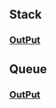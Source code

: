 ## Stack
### [OutPut](https://github.com/raghad0177/challenges-and-data-structures/blob/master/challenges-and-data-structures/whiteboard-challenges/ch9.1.png "Open Link")
## Queue
### [OutPut](https://github.com/raghad0177/challenges-and-data-structures/blob/master/challenges-and-data-structures/whiteboard-challenges/ch9.12.png "Open Link")
